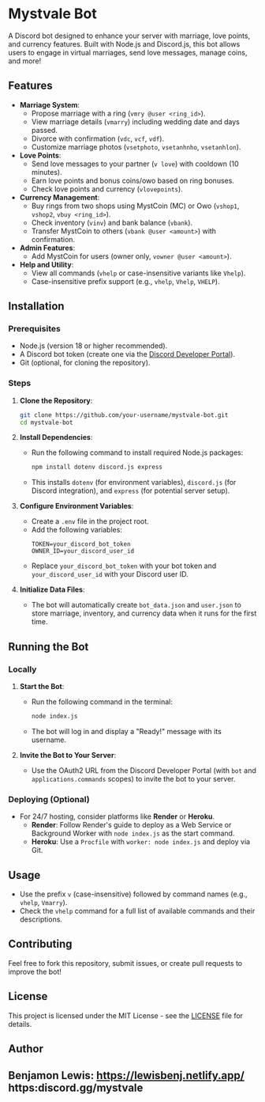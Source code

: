 # Mystvale Bot

A Discord bot designed to enhance your server with marriage, love points, and currency features. Built with Node.js and Discord.js, this bot allows users to engage in virtual marriages, send love messages, manage coins, and more!

## Features

- **Marriage System**:
  - Propose marriage with a ring (`vmry @user <ring_id>`).
  - View marriage details (`vmarry`) including wedding date and days passed.
  - Divorce with confirmation (`vdc`, `vcf`, `vdf`).
  - Customize marriage photos (`vsetphoto`, `vsetanhnho`, `vsetanhlon`).
- **Love Points**:
  - Send love messages to your partner (`v love`) with cooldown (10 minutes).
  - Earn love points and bonus coins/owo based on ring bonuses.
  - Check love points and currency (`vlovepoints`).
- **Currency Management**:
  - Buy rings from two shops using MystCoin (MC) or Owo (`vshop1`, `vshop2`, `vbuy <ring_id>`).
  - Check inventory (`vinv`) and bank balance (`vbank`).
  - Transfer MystCoin to others (`vbank @user <amount>`) with confirmation.
- **Admin Features**:
  - Add MystCoin for users (owner only, `vowner @user <amount>`).
- **Help and Utility**:
  - View all commands (`vhelp` or case-insensitive variants like `Vhelp`).
  - Case-insensitive prefix support (e.g., `vhelp`, `Vhelp`, `VHELP`).

## Installation

### Prerequisites
- Node.js (version 18 or higher recommended).
- A Discord bot token (create one via the [Discord Developer Portal](https://discord.com/developers/applications)).
- Git (optional, for cloning the repository).

### Steps
1. **Clone the Repository**:
   ```bash
   git clone https://github.com/your-username/mystvale-bot.git
   cd mystvale-bot
   ```

2. **Install Dependencies**:
   - Run the following command to install required Node.js packages:
     ```bash
     npm install dotenv discord.js express
     ```
   - This installs `dotenv` (for environment variables), `discord.js` (for Discord integration), and `express` (for potential server setup).

3. **Configure Environment Variables**:
   - Create a `.env` file in the project root.
   - Add the following variables:
     ```
     TOKEN=your_discord_bot_token
     OWNER_ID=your_discord_user_id
     ```
   - Replace `your_discord_bot_token` with your bot token and `your_discord_user_id` with your Discord user ID.

4. **Initialize Data Files**:
   - The bot will automatically create `bot_data.json` and `user.json` to store marriage, inventory, and currency data when it runs for the first time.

## Running the Bot

### Locally
1. **Start the Bot**:
   - Run the following command in the terminal:
     ```bash
     node index.js
     ```
   - The bot will log in and display a "Ready!" message with its username.

2. **Invite the Bot to Your Server**:
   - Use the OAuth2 URL from the Discord Developer Portal (with `bot` and `applications.commands` scopes) to invite the bot to your server.

### Deploying (Optional)
- For 24/7 hosting, consider platforms like **Render** or **Heroku**.
  - **Render**: Follow Render's guide to deploy as a Web Service or Background Worker with `node index.js` as the start command.
  - **Heroku**: Use a `Procfile` with `worker: node index.js` and deploy via Git.

## Usage
- Use the prefix `v` (case-insensitive) followed by command names (e.g., `vhelp`, `Vmarry`).
- Check the `vhelp` command for a full list of available commands and their descriptions.

## Contributing
Feel free to fork this repository, submit issues, or create pull requests to improve the bot!

## License
This project is licensed under the MIT License - see the [LICENSE](LICENSE) file for details.

## Author
Benjamon Lewis:
https://lewisbenj.netlify.app/
https:discord.gg/mystvale
---
